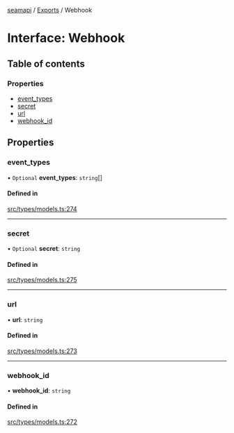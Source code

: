 [seamapi](../README.md) / [Exports](../modules.md) / Webhook

# Interface: Webhook

## Table of contents

### Properties

- [event\_types](Webhook.md#event_types)
- [secret](Webhook.md#secret)
- [url](Webhook.md#url)
- [webhook\_id](Webhook.md#webhook_id)

## Properties

### event\_types

• `Optional` **event\_types**: `string`[]

#### Defined in

[src/types/models.ts:274](https://github.com/seamapi/javascript/blob/main/src/types/models.ts#L274)

___

### secret

• `Optional` **secret**: `string`

#### Defined in

[src/types/models.ts:275](https://github.com/seamapi/javascript/blob/main/src/types/models.ts#L275)

___

### url

• **url**: `string`

#### Defined in

[src/types/models.ts:273](https://github.com/seamapi/javascript/blob/main/src/types/models.ts#L273)

___

### webhook\_id

• **webhook\_id**: `string`

#### Defined in

[src/types/models.ts:272](https://github.com/seamapi/javascript/blob/main/src/types/models.ts#L272)
